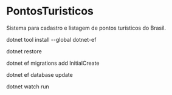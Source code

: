 # PontosTuristicos
Sistema para cadastro e listagem de pontos turísticos do Brasil.

<p>dotnet tool install --global dotnet-ef<p>
<p>dotnet restore</p>
<p>dotnet ef migrations add InitialCreate</p>
<p>dotnet ef database update</p>
<p>dotnet watch run</p>
